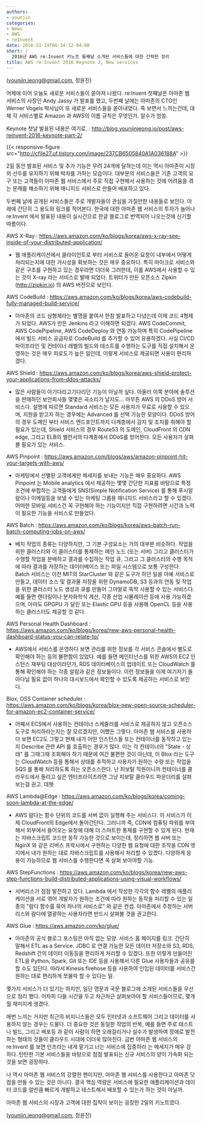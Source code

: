 ```yaml
---
authors:
- younjin
categories:
- News
- AWS 
- reInvent
date: 2016-11-19T06:34:12-04:00
short: |
  2016년 AWS re:Invent 키노트 둘째날 소개된 서비스들에 대한 간략한 정리   
title: AWS re:Invent 2016 Keynote 2, New services 
---
```


(younjin.jeong@gmail.com, 정윤진) 

어제에 이어 오늘도 새로운 서비스들이 쏟아져 나왔다. re:Invent 첫째날은 아마존 웹 서비스의 사장인 Andy Jassy 가 발표를 했고, 두번째 날에는 아마존의 CTO인 Werner Vogels 박사님이 또 새로운 서비스들을 쏟아내었다. 죽 보면서 느끼는건데, 대체 각 서비스별로 Amazon 과 AWS의 이름 규칙은 무엇인가. 알수가 엄쏭. 

Keynote 첫날 발표된 내용은 여기로. : http://blog.younjinjeong.io/post/aws-reinvent-2016-keynote-part-2/


{{< responsive-figure src="http://cfile27.uf.tistory.com/image/237CB6505840A1A036188A" >}}

2일 동안 발표된 서비스 및 추가 기능은 무려 24개에 달하는데 이는 역시 아마존이 시장의 선두를 유지하기 위해 박차를 가하는 모습이다. 대부분의 서비스들은 기존 고객의 요구 또는 고객들이 아마존 웹 서비스에서 주로 직접 구현해서 사용하는 것에 어려움을 겪는 문제를 해소하기 위해 매니지드 서비스로 만들어 배포하고 있다. 



두번째 날에 공개된 서비스들은 주로 개발자들이 관심을 가질만한 내용들로 보인다. 아래에 간단히 그 용도와 링크를 적어본다. 한국에 대한 아마존 웹 서비스의 투자가 늘어나 re:Invent 에서 발표된 내용이 실시간으로 한글 블로그로 번역되어 나오는것에 신기할 따름이다. 



AWS X-Ray : https://aws.amazon.com/ko/blogs/korea/aws-x-ray-see-inside-of-your-distributed-application/  

- 웹 애플리케이션에서 클라이언트로 부터 서비스로 들어온 요청이 내부에서 어떻게 처리되는지에 대한 가시성을 확보하는 것은 매우 중요하다. 특히 마이크로 서비스와 같은 구조를 구현하고 있는 경우라면 더더욱 그러한데, 이를 AWS에서 사용할 수 있는 것이 X-ray 라는 서비스로 발매 되었다. 트위터가 만든 오픈소스 Zipkin (http://zipkin.io) 의 AWS 버전으로 보인다. 



AWS CodeBuild : https://aws.amazon.com/ko/blogs/korea/aws-codebuild-fully-managed-build-service/ 

- 아마존의 코드 삼형제라는 별명을 붙여서 한참 발표하고 다녔는데 이제 코드 4형제가 되었다. AWS가 만든 Jenkins 라고 이해하면 되겠다. AWS CodeCommit, AWS CodePipeline, AWS CodeDeploy 와 연동 가능하며 특히 CodePipeline 에서 빌드 서비스 공급자로 CodeBuild 를 추가할 수 있어 유용하겠다. 사실 CI/CD 파이프라인 및 컨테이너 레벨의 빌드와 테스트를 수행하는 도구를 직접 설치해서 운영하는 것은 매우 피로도가 높은 일인데, 이렇게 서비스로 제공되면 사용이 편리하겠다. 



AWS Shield : https://aws.amazon.com/ko/blogs/korea/aws-shield-protect-your-applications-from-ddos-attacks/

- 많은 사람들이 아기다리고기다리던 기능이 아닐까 싶다. 아울러 이쪽 분야에 솔루션을 판매하던 보안회사들 몇몇은 곡소리가 날지도... 아무튼 AWS 의 DDoS 방어 서비스다. 설명에 따르면 Standard 서비스는 모든 사용자가 무료로 사용할 수 있으며, 지원을 받고자 하는 경우에는 Advanced 를 선택 가능한 모양이다. DDoS 방어의 경우 도메인 부터 서비스 엔드포인트까지 다계층에서 감지 및 조치를 취해야 할 필요가 있는데, Shield 서비스의 경우 Route53 의 도메인, CloudFront 의 CDN edge, 그리고 ELB의 밸런서의 다계층에서 DDoS를 방어한다. 모든 사용자가 살펴볼 필요가 있는 서비스. 



AWS Pinpoint : https://aws.amazon.com/blogs/aws/amazon-pinpoint-hit-your-targets-with-aws/

- 마케팅에서 선별된 고객에게만 메세지를 보내는 기능은 매우 중요하다. AWS Pinpoint 는 Mobile analytics 에서 제공하는 몇몇 간단한 지표를 바탕으로 특정 조건에 부합하는 고객들에게 SNS(Simple Notification Service) 를 통해 푸시알람이나 이메일등을 보낼 수 있는 마케팅 그룹용 매니지드 서비스라고 할 수 있겠다. 어떠한 모바일 서비스건 꼭 구현해야 하는 기능이지만 직접 구현하려면 시간과 노력이 필요한 기능을 서비스로 만들었다. 



AWS Batch : https://aws.amazon.com/ko/blogs/korea/aws-batch-run-batch-computing-jobs-on-aws/ 

- 배치 작업의 종류는 다양하지만, 그 기본 구성요소는 거의 대부분 비슷하다. 작업을 위한 클러스터와 이 클러스터를 통제하는 메인 노드 (또는 서버) 그리고 클러스터가 수행할 작업을 분배하고 결과를 수집하는 작업 큐, 그리고 그 클러스터의 수행 목적에 따라 결과를 저장하는 데이터베이스 또는 파일 시스템으로 보통 구성한다. Batch 서비스는 이전 MIT의 StarCluster 와 같은 도구가 하던 일을 아예 서비스로 만들고, 데이터 소스 및 결과물 저장을 위한 DynamoDB, S3 등과의 연동 및 작업을 위한 클러스터 노드 생성과 큐를 만들어 그야말로 뚝딱 사용할 수 있는 서비스다. 예를 들면 렌더링이나 분자화학식 계산, 각종 산업 시뮬레이션 등에 사용 가능하겠으며, 아마도 GPGPU 가 달린 또는 Elastic GPU 등을 사용해 OpenCL 등을 사용하는 클러스터도 제공할 것 같다. 



AWS Personal Health Dashboard : https://aws.amazon.com/ko/blogs/korea/new-aws-personal-health-dashboard-status-you-can-relate-to/ 

- AWS에서 서비스를 운영하다 보면 관리를 위한 정보를 각 서비스 콘솔에서 별도로 확인해야 하는 등의 불편함이 있었다. 예를 들면 메인터넌스를 위한 AWS의 EC2 인스턴스 재부팅 대상이라던가, RDS 데이터베이스의 업데이트 또는 CloudWatch 를 통해 확인해야 하는 각종 알람과 같은 정보들이다. 이런 정보들을 이제 여기저기 돌아다닐 필요 없이 하나의 대시보드에서 확인할 수 있도록 제공하는 서비스로 보인다. 



Blox, OSS Container scheduler  : https://aws.amazon.com/ko/blogs/korea/blox-new-open-source-scheduler-for-amazon-ec2-container-service/ 

- 어째서 ECS에서 사용하는 컨테이너 스케줄러를 서비스로 제공하지 않고 오픈소스 도구로 처리하라는지는 잘 모르겠지만, 어쨌든 그렇다. 아마존 웹 서비스를 사용하다 보면 EC2도 그렇고 현재 내가 어떤 인스턴스들 또는 컨테이너를 동작하고 있는지 Describe 관련 API 를 호출하는 경우가 많다. 이는 각 컨테이너의 "State - 상태" 를 그때그때 조회해야 하기 때문에 여간 불편한 것이 아닌데, 이 Blox 라는 도구는 CloudWatch 등을 통해서 상태를 추적하고 사용자가 원하는 수량 또는 작업을 SQS 를 통해 처리하도록 하는 오픈소스란다. 난 피보탈 직원이니까 컨테이너를 클라우드에서 돌리고 싶은 엔터프라이즈라면 그냥 피보탈 클라우드 파운더리를 살펴보는걸 권고. 데헷 



AWS Lambda@Edge : https://aws.amazon.com/ko/blogs/korea/coming-soon-lambda-at-the-edge/ 

- AWS 람다는 함수 단위의 코드를 서버 없이 실행해 주는 서비스다. 이 서비스가 이제 CloudFront의 Edge에서 돌아간단다. 그러니까 즉, CDN에 컴퓨팅 파워를 부여해서 외부에서 들어오는 요청에 대해 더 스마트한 통제를 구현할 수 있게 된다. 현재는 자바스크립트 코드만 동작 가능한 것으로 보이는데, 정리하면 웹 서버 또는 NginX 와 같은 리버스 프락시에서 구현하는 다양한 웹 요청에 대한 조작을 CDN 엣지에서 내가 원하는 대로 자바스크립트를 사용해서 처리할 수 있겠다. 다양하게 응용이 가능하므로 웹 서비스를 수행한다면 꼭 살펴 보아야할 기능. 



AWS StepFunctions : https://aws.amazon.com/ko/blogs/korea/new-aws-step-functions-build-distributed-applications-using-visual-workflows/

- 서버리스가 점점 발전하고 있다. Lambda 에서 작성한 각각의 함수 레벨의 애플리케이션을 서로 엮어 개발자가 원하는 조건에 따라 원하는 동작을 처리할 수 있는 일종의 "람다 함수를 묶어 하나의 서비스로" 와 같은 컨셉. 아마존에서 주창하는 서버리스와 람다에 열광하는 사용자라면 반드시 살펴볼 것을 권고한다. 



AWS Glue : https://aws.amazon.com/ko/glue/ 

- 아마존의 공식 블로그 포스팅은 아직 없는 모양. 서비스 홈 페이지를 링크. 간단히 말해서 ETL as a Service. JDBC 로 연결 가능한 모든 데이터 저장소와 S3, RDS, Redshift 간의 데이터 이동등을 편리하게 처리할 수 있겠다. 또한 이렇게 만들어진 ETL을 Python, Spark, Git 또는 IDE 등을 사용해서 다른 Glue 사용자들과 공유를 할 수도 있단다. 따라서 Kinesis firehose 등을 사용하여 인입된 데이터를 서비스간 원하는 대로 편리하게 쪼물락 할 수 있다는 말. 



몇가지 서비스가 더 있기는 하지만, 일단 영문과 국문 블로그에 소개된 서비스들을 우선으로 정리 했다. 어차피 다들 시간을 두고 차근차근 살펴보아야 할 서비스들이므로, 몇개월 재미지게 생겼다. 

매번 느끼는 거지만 최근의 비지니스들은 모두 인터넷과 소프트웨어 그리고 데이터를 사용하지 않는 경우는 드물다. 더 중요한 것은 동일한 작업의 반복, 예를 들면 주로 테스트나 빌드, 그리고 배포등 과 같이 사람이 하면 오래걸리거나 실수가 발생하여 장애로 발전하는 형태의 것들이 클라우드 시대에 더더욱 많아진다. 금번 아마존 웹 서비스의  re:Invent 를 보면 인프라는 내게 맡기고 너는 서비스에 집중하라 는 메세지가 매우 강하다. 탄탄한 기본 서비스들을 바탕으로 점점 발표되는 신규 서비스의 양이 가속화 되는 것을 보면 굉장하다. 

나 역시 아마존 웹 서비스의 강렬한 팬이지만, 아마존 웹 서비스를 사용한다고 아마존 닷 컴을 만들 수 있는 것은 아니다. 결국 핵심 역량은 서비스에 필요한 애플리케이션과 데이터 코드를 얼만큼 빠르게 개발하고 테스트해서 배포할 수 있는가 하는 것이 아닐까.  



아마존 웹 서비스의 시장과 고객에 대한 집착이 보이는 굉장한 2일의 키노트였다. 

(younjin.jeong@gmail.com, 정윤진) 